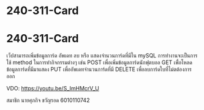 # 240-311-Card

# 240-311-Card
เว็ปสามารถเพิ่มข้อมูลการ์ด อัพเดท ลบ หรือ แสดงจำนวนการ์ดที่มีใน mySQL
การทำงานจะเป็นการใช้ method ในการทำกิจกรรมต่างๆ
เช่น POST เพื่อเพิ่มข้อมูลการ์ดนักฟุตบอล
    GET  เพื่่อโหลดข้อมูลการ์ดที่มีมาแสดง
    PUT  เพื่ออัพเดทจำนวนการ์ดที่มี
    DELETE เพื่อลบการ์ดใบที่ไม่ตต้องการออก

VDO: https://youtu.be/S_ImHMcrV_U

สมาชิก
นายศุภกิจ ขวัญรอด 6010110742
